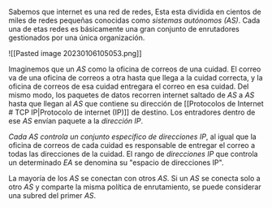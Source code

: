 Sabemos que internet es una red de redes, Esta esta dividida en cientos de miles de redes pequeñas conocidas como *sistemas autónomos (AS)*. Cada una de etas redes es básicamente una gran conjunto de enrutadores gestionados por una única organización.

![[Pasted image 20230106105053.png]]

Imaginemos que un *AS* como la oficina de correos de una cuidad. El correo va de una oficina de correos a otra hasta que llega a la cuidad correcta, y la oficina de correos de esa cuidad entregara el correo en esa cuidad. Del mismo modo, los paquetes de datos recorren internet saltado de *AS* a *AS* hasta que llegan al *AS* que contiene su dirección de [[Protocolos de Internet # TCP IP|Protocolo de internet (IP)]] de destino. Los entradores dentro de ese *AS* envían paquete a la *dirección IP*.

*Cada AS controla un conjunto especifico de direcciones IP*, al igual que la oficina de correos de cada cuidad es responsable de entregar el correo a todas las direcciones de la cuidad. El rango de *direcciones IP* que controla un determinado *EA* se denomina su "espacio de direcciones IP".

La mayoría de los *AS* se conectan con otros *AS*. Si un *AS* se conecta solo a otro *AS* y comparte la misma política de enrutamiento, se puede considerar una subred del primer *AS*.